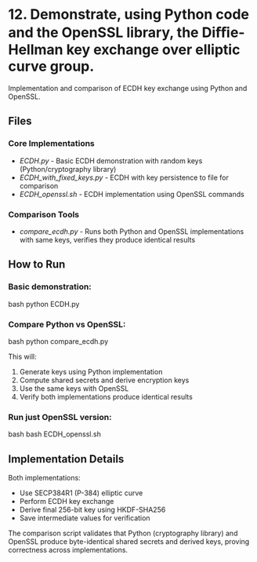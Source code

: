 # 12. Demonstrate, using Python code and the OpenSSL library, the Diﬃe-Hellman key exchange over elliptic curve group.

Implementation and comparison of ECDH key exchange using Python and OpenSSL.

## Files

### Core Implementations

- *ECDH.py* - Basic ECDH demonstration with random keys (Python/cryptography library)
- *ECDH_with_fixed_keys.py* - ECDH with key persistence to file for comparison
- *ECDH_openssl.sh* - ECDH implementation using OpenSSL commands

### Comparison Tools

- *compare_ecdh.py* - Runs both Python and OpenSSL implementations with same keys, verifies they produce identical results

## How to Run

### Basic demonstration:
bash
python ECDH.py


### Compare Python vs OpenSSL:
bash
python compare_ecdh.py

This will:
1. Generate keys using Python implementation
2. Compute shared secrets and derive encryption keys
3. Use the same keys with OpenSSL
4. Verify both implementations produce identical results

### Run just OpenSSL version:
bash
bash ECDH_openssl.sh

## Implementation Details

Both implementations:
- Use SECP384R1 (P-384) elliptic curve
- Perform ECDH key exchange
- Derive final 256-bit key using HKDF-SHA256
- Save intermediate values for verification

The comparison script validates that Python (cryptography library) and OpenSSL produce byte-identical shared secrets and derived keys, proving correctness across implementations.
